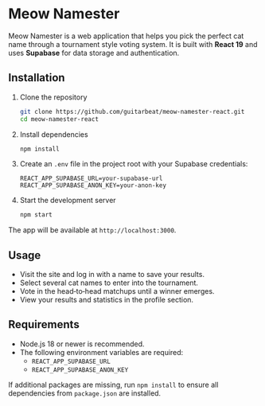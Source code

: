 # Meow Namester

Meow Namester is a web application that helps you pick the perfect cat name through a tournament style voting system. It is built with **React 19** and uses **Supabase** for data storage and authentication.

## Installation

1. Clone the repository

   ```bash
   git clone https://github.com/guitarbeat/meow-namester-react.git
   cd meow-namester-react
   ```
2. Install dependencies

   ```bash
   npm install
   ```
3. Create an `.env` file in the project root with your Supabase credentials:

   ```env
   REACT_APP_SUPABASE_URL=your-supabase-url
   REACT_APP_SUPABASE_ANON_KEY=your-anon-key
   ```
4. Start the development server

   ```bash
   npm start
   ```

The app will be available at `http://localhost:3000`.

## Usage

- Visit the site and log in with a name to save your results.
- Select several cat names to enter into the tournament.
- Vote in the head‑to‑head matchups until a winner emerges.
- View your results and statistics in the profile section.

## Requirements

- Node.js 18 or newer is recommended.
- The following environment variables are required:
  - `REACT_APP_SUPABASE_URL`
  - `REACT_APP_SUPABASE_ANON_KEY`

If additional packages are missing, run `npm install` to ensure all dependencies from `package.json` are installed.
